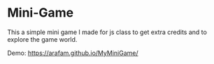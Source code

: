 
# Mini-Game

This a simple mini game I made for js class to get extra credits and to explore the game world.

Demo:  https://arafam.github.io/MyMiniGame/
